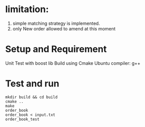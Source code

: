 # limitation:
1. simple matching strategy is implemented. 
2. only New order allowed to amend at this moment

# Setup and Requirement
Unit Test with boost lib
Build using Cmake
Ubuntu
compiler: g++


# Test and run
```
mkdir build && cd build
cmake ..
make
order_book
order_book < input.txt
order_book_test
